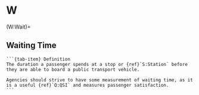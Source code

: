 # W

(W:Wait)=
## Waiting Time
````{tab-set}
```{tab-item} Definition
The duration a passenger spends at a stop or {ref}`S:Station` before they are able to board a public transport vehicle.

Agencies should strive to have some measurement of waiting time, as it is a useful {ref}`Q:QSI` and measures passenger satisfaction.
```
````
